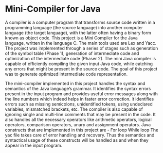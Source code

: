 # Mini-Compiler for Java
A compiler is a computer program that transforms source code written in a programming  language (the source language) into another computer language (the target language),  with the latter often having a binary form known as object code. This project is a Mini Compiler for the Java language, written in the language C. The main tools used are Lex and Yacc. The project was implemented through a series of stages such as generation of the symbol table (Phase 1), generation of intermediate code and optimization of the intermediate code (Phaser 2). The mini Java compiler is capable of efficiently compiling the given input Java code, while catching any errors that might be present in the source code. The goal of this project was to generate optimized intermediate code representation.

The mini-compiler implemented in this project handles the syntax and semantics of the Java language’s grammar. It identifies the syntax errors present in the input program and provides useful error messages along with the line numbers which indeed helps in faster error correction. It identifies errors such as missing semicolons, unidentified tokens, using undeclared variables, mismatched brackets,  etc. The compiler is also capable of ignoring single and multi-line comments that may be present in the code. It also handles all the necessary operators like arithmetic operators, logical operators, comparison operators, unary and assignment operators.
Java constructs that are implemented in this project are - 
For loop
While loop
The yac file takes care of error handling and recovery. Thus the semantics and syntactical usage of these constructs will be handled as and when they appear in the input program.

